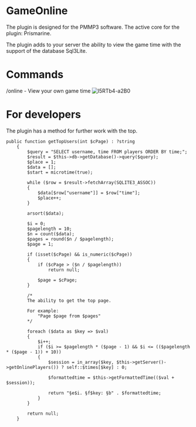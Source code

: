 # GameOnline

The plugin is designed for the PMMP3 software. 
The active core for the plugin: Prismarine.

The plugin adds to your server the ability to view the game time with the support of the database Sql3Lite.

# Commands

/online - View your own game time
![l5RTb4-a2B0](https://user-images.githubusercontent.com/119180406/223235009-2a37c819-5f57-4bce-a6ea-e670486cde17.jpg)

# For developers

The plugin has a method for further work with the top.

```
public function getTopUsers(int $cPage) : ?string
    {
        $query = "SELECT username, time FROM players ORDER BY time;";
        $result = $this->db->getDatabase()->query($query);
        $place = 1;
        $data = [];
        $start = microtime(true);

        while ($row = $result->fetchArray(SQLITE3_ASSOC)) 
        {
            $data[$row["username"]] = $row["time"];
            $place++;
        }

        arsort($data);

        $i = 0;
        $pagelength = 10;
        $n = count($data);
        $pages = round($n / $pagelength);
        $page = 1;

        if (isset($cPage) && is_numeric($cPage)) 
        {
            if ($cPage > ($n / $pagelength)) 
                return null;

            $page = $cPage;
        }

        /*
        The ability to get the top page.

        For example:
            "Page $page from $pages"
        */

        foreach ($data as $key => $val) 
        {
            $i++;
            if ($i >= $pagelength * ($page - 1) && $i <= (($pagelength * ($page - 1)) + 10)) 
            {
                $session = in_array($key, $this->getServer()->getOnlinePlayers()) ? self::$times[$key] : 0;

                $formattedtime = $this->getFormattedTime(($val + $session));

                return "§e$i. §f$key: §b" . $formattedtime;
            }
        }

        return null;
    }
```
